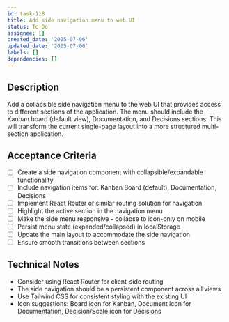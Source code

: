 ```yaml
---
id: task-118
title: Add side navigation menu to web UI
status: To Do
assignee: []
created_date: '2025-07-06'
updated_date: '2025-07-06'
labels: []
dependencies: []
---
```


## Description

Add a collapsible side navigation menu to the web UI that provides access to different sections of the application. The menu should include the Kanban board (default view), Documentation, and Decisions sections. This will transform the current single-page layout into a more structured multi-section application.

## Acceptance Criteria

- [ ] Create a side navigation component with collapsible/expandable functionality
- [ ] Include navigation items for: Kanban Board (default), Documentation, Decisions
- [ ] Implement React Router or similar routing solution for navigation
- [ ] Highlight the active section in the navigation menu
- [ ] Make the side menu responsive - collapse to icon-only on mobile
- [ ] Persist menu state (expanded/collapsed) in localStorage
- [ ] Update the main layout to accommodate the side navigation
- [ ] Ensure smooth transitions between sections

## Technical Notes

- Consider using React Router for client-side routing
- The side navigation should be a persistent component across all views
- Use Tailwind CSS for consistent styling with the existing UI
- Icon suggestions: Board icon for Kanban, Document icon for Documentation, Decision/Scale icon for Decisions
